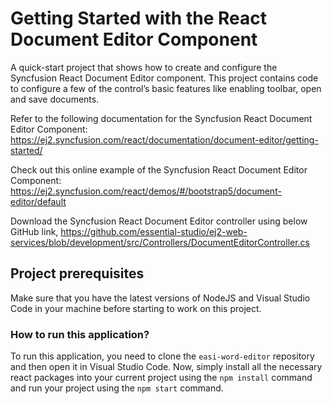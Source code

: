 # Getting Started with the React Document Editor Component

A quick-start project that shows how to create and configure the Syncfusion React Document Editor component. This project contains code to configure a few of the control’s basic features like enabling toolbar, open and save documents.

Refer to the following documentation for the Syncfusion React Document Editor Component: 
https://ej2.syncfusion.com/react/documentation/document-editor/getting-started/

Check out this online example of the Syncfusion React Document Editor Component: 
https://ej2.syncfusion.com/react/demos/#/bootstrap5/document-editor/default

Download the Syncfusion React Document Editor controller using below GitHub link,
https://github.com/essential-studio/ej2-web-services/blob/development/src/Controllers/DocumentEditorController.cs

## Project prerequisites

Make sure that you have the latest versions of NodeJS and Visual Studio Code in your machine before starting to work on this project.

### How to run this application?

To run this application, you need to clone the `easi-word-editor` repository and then open it in Visual Studio Code. Now, simply install all the necessary react packages into your current project using the `npm install` command and run your project using the `npm start` command.
